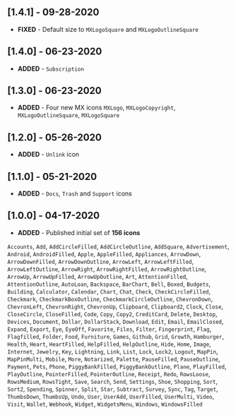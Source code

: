 ## [1.4.1] - 09-28-2020

- **FIXED** - Default size to `MXLogoSquare` and `MXLogoOutlineSquare`

## [1.4.0] - 06-23-2020

- **ADDED** - `Subscription`

## [1.3.0] - 06-23-2020

- **ADDED** - Four new MX icons `MXLogo`, `MXLogoCopyright`, `MXLogoOutlineSquare`, `MXLogoSquare`

## [1.2.0] - 05-26-2020

- **ADDED** - `Unlink` icon

## [1.1.0] - 05-21-2020

- **ADDED** - `Docs`, `Trash` and `Support` icons

## [1.0.0] - 04-17-2020

- **ADDED** - Published initial set of **156 icons**

`Accounts`, `Add`, `AddCircleFilled`, `AddCircleOutline`, `AddSquare`, `Advertisement`, `Android`, `AndroidFilled`, `Apple`, `AppleFilled`, `Appliances`, `ArrowDown`, `ArrowDownFilled`, `ArrowDownOutline`, `ArrowLeft`, `ArrowLeftFilled`, `ArrowLeftOutline`, `ArrowRight`, `ArrowRightFilled`, `ArrowRightOutline`, `ArrowUp`, `ArrowUpFilled`, `ArrowUpOutline`, `Art`, `AttentionFilled`, `AttentionOutline`, `AutoLoan`, `Backspace`, `BarChart`, `Bell`, `Boxed`, `Budgets`, `Building`, `Calculator`, `Calendar`, `Chart`, `Chat`, `Check`, `CheckCircleFilled`, `Checkmark`, `CheckmarkBoxOutline`, `CheckmarkCircleOutline`, `ChevronDown`, `ChevronLeft`, `ChevronRight`, `ChevronUp`, `Clipboard`, `Clipboard2`, `Clock`, `Close`, `CloseCircle`, `CloseFilled`, `Code`, `Copy`, `Copy2`, `CreditCard`, `Delete`, `Desktop`, `Devices`, `Document`, `Dollar`, `DollarStack`, `Download`, `Edit`, `Email`, `EmailClosed`, `Expand`, `Export`, `Eye`, `EyeOff`, `Favorite`, `Files`, `Filter`, `Fingerprint`, `Flag`, `Flagfilled`, `Folder`, `Food`, `Furniture`, `Games`, `Github`, `Grid`, `Growth`, `Hamburger`, `Health`, `Heart`, `HeartFilled`, `HelpFilled`, `HelpOutline`, `Hide`, `Home`, `Image`, `Internet`, `Jewelry`, `Key`, `Lightning`, `Link`, `List`, `Lock`, `Lock2`, `Logout`, `MapPin`, `MapPinMulti`, `Mobile`, `More`, `Notarized`, `Palette`, `PauseFilled`, `PauseOutline`, `Payment`, `Pets`, `Phone`, `PiggyBankFilled`, `PiggyBankOutline`, `Plane`, `PlayFilled`, `PlayOutline`, `PointerFilled`, `PointerOutline`, `Receipt`, `Redo`, `RowsLoose`, `RowsMedium`, `RowsTight`, `Save`, `Search`, `Send`, `Settings`, `Shoe`, `Shopping`, `Sort`, `Sort2`, `Spending`, `Spinner`, `Split`, `Star`, `Subtract`, `Survey`, `Sync`, `Tag`, `Target`, `ThumbsDown`, `ThumbsUp`, `Undo`, `User`, `UserAdd`, `UserFilled`, `UserMulti`, `Video`, `Visit`, `Wallet`, `Webhook`, `Widget`, `WidgetsMenu`, `Windows`, `WindowsFilled`
